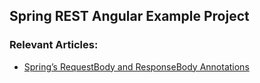 ## Spring REST Angular Example Project

### Relevant Articles:

- [Spring’s RequestBody and ResponseBody Annotations](http://www.baeldung.com/spring-request-response-body)

